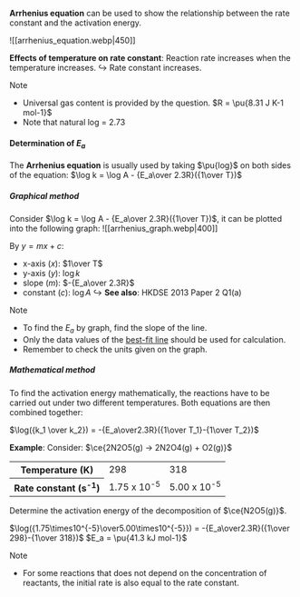 **Arrhenius equation** can be used to show the relationship between the rate constant and the activation energy.

![[arrhenius_equation.webp|450]]

**Effects of temperature on rate constant**:
Reaction rate increases when the temperature increases.
↪️ Rate constant increases.

> [!note]
> - Universal gas content is provided by the question.
>   $R = \pu{8.31 J K-1 mol-1}$
> - Note that natural log = 2.73

#### Determination of $E_a$
The **Arrhenius equation** is usually used by taking $\pu{log}$ on both sides of the equation:
$\log k = \log A - {E_a\over 2.3R}({1\over T})$

##### Graphical method
Consider $\log k = \log A - {E_a\over 2.3R}({1\over T})$, it can be plotted into the following graph:
![[arrhenius_graph.webp|400]]

By $y=mx+c$:
- x-axis ($x$): $1\over T$
- y-axis ($y$): $\log k$
- slope ($m$): $-{E_a\over 2.3R}$
- constant ($c$): $\log A$
↪️ **See also**: HKDSE 2013 Paper 2 Q1(a)

> [!note]
> - To find the $E_a$ by graph, find the slope of the line.
> - Only the data values of the <u>best-fit line</u> should be used for calculation.
> - Remember to check the units given on the graph.

##### Mathematical method
To find the activation energy mathematically, the reactions have to be carried out under two different temperatures. Both equations are then combined together:

$\log({k_1 \over k_2}) = -{E_a\over2.3R}({1\over T_1}-{1\over T_2})$

**Example**:
Consider: $\ce{2N2O5(g) -> 2N2O4(g) + O2(g)}$
<table>
<tr>
<th>Temperature (K)</th>
<td>298</td>
<td>318</td>
</tr>
<tr>
<th>Rate constant (s<sup>-1</sup>)</th>
<td>1.75 x 10<sup>-5</sup></td>
<td>5.00 x 10<sup>-5</sup></td>
</tr>
</table>

Determine the activation energy of the decomposition of $\ce{N2O5(g)}$.

$\log({1.75\times10^{-5}\over5.00\times10^{-5}}) = -{E_a\over2.3R}({1\over 298}-{1\over 318})$
$E_a = \pu{41.3 kJ mol-1}$

> [!note]
> - For some reactions that does not depend on the concentration of reactants, the initial rate is also equal to the rate constant.

